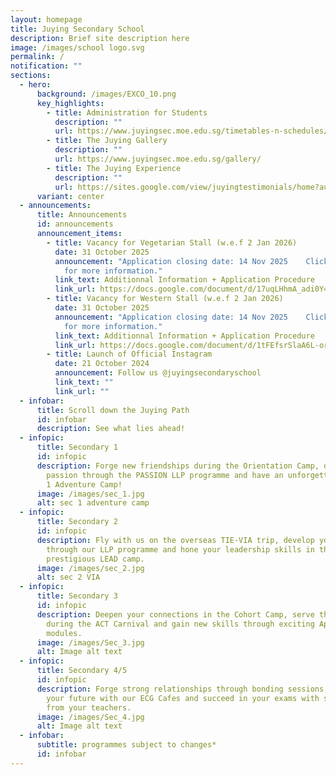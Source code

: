 ```yaml
---
layout: homepage
title: Juying Secondary School
description: Brief site description here
image: /images/school logo.svg
permalink: /
notification: ""
sections:
  - hero:
      background: /images/EXCO_10.png
      key_highlights:
        - title: Administration for Students
          description: ""
          url: https://www.juyingsec.moe.edu.sg/timetables-n-schedules/examination-timetable/end-of-year-examination/
        - title: The Juying Gallery
          description: ""
          url: https://www.juyingsec.moe.edu.sg/gallery/
        - title: The Juying Experience
          description: ""
          url: https://sites.google.com/view/juyingtestimonials/home?authuser=0
      variant: center
  - announcements:
      title: Announcements
      id: announcements
      announcement_items:
        - title: Vacancy for Vegetarian Stall (w.e.f 2 Jan 2026)
          date: 31 October 2025
          announcement: "Application closing date: 14 Nov 2025    Click on the link below
            for more information."
          link_text: Additionnal Information + Application Procedure
          link_url: https://docs.google.com/document/d/17uqLHhmA_adi0Y4bSKHrKD4a8jxhkxWy/edit?usp=drive_link&ouid=106017199163097979762&rtpof=true&sd=true
        - title: Vacancy for Western Stall (w.e.f 2 Jan 2026)
          date: 31 October 2025
          announcement: "Application closing date: 14 Nov 2025    Click on the link below
            for more information."
          link_text: Additionnal Information + Application Procedure
          link_url: https://docs.google.com/document/d/1tFEfsrSlaA6L-orsMQq4mKgoFzkD92cV/edit?usp=drive_link&ouid=106017199163097979762&rtpof=true&sd=true
        - title: Launch of Official Instagram
          date: 21 October 2024
          announcement: Follow us @juyingsecondaryschool
          link_text: ""
          link_url: ""
  - infobar:
      title: Scroll down the Juying Path
      id: infobar
      description: See what lies ahead!
  - infopic:
      title: Secondary 1
      id: infopic
      description: Forge new friendships during the Orientation Camp, discover your
        passion through the PASSION LLP programme and have an unforgettable Sec
        1 Adventure Camp!
      image: /images/sec_1.jpg
      alt: sec 1 adventure camp
  - infopic:
      title: Secondary 2
      id: infopic
      description: Fly with us on the overseas TIE-VIA trip, develop your PASSION
        through our LLP programme and hone your leadership skills in the
        prestigious LEAD camp.
      image: /images/sec_2.jpg
      alt: sec 2 VIA
  - infopic:
      title: Secondary 3
      id: infopic
      description: Deepen your connections in the Cohort Camp, serve the community
        during the ACT Carnival and gain new skills through exciting ApLM
        modules.
      image: /images/Sec_3.jpg
      alt: Image alt text
  - infopic:
      title: Secondary 4/5
      id: infopic
      description: Forge strong relationships through bonding sessions, prepare for
        your future with our ECG Cafes and succeed in your exams with support
        from your teachers.
      image: /images/Sec_4.jpg
      alt: Image alt text
  - infobar:
      subtitle: programmes subject to changes*
      id: infobar
---
```

